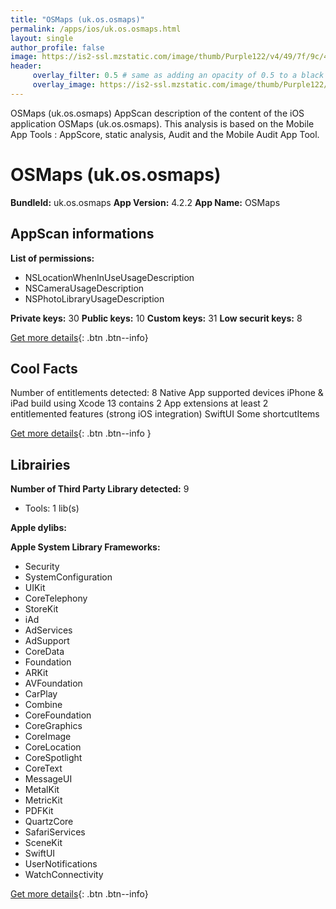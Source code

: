 ```yaml
---
title: "OSMaps (uk.os.osmaps)"
permalink: /apps/ios/uk.os.osmaps.html
layout: single
author_profile: false
image: https://is2-ssl.mzstatic.com/image/thumb/Purple122/v4/49/7f/9c/497f9cf3-96c8-beec-f904-1548f4286abe/AppIcon-1x_U007emarketing-0-7-0-0-0-85-220.png/512x512bb.jpg
header: 
     overlay_filter: 0.5 # same as adding an opacity of 0.5 to a black background
     overlay_image: https://is2-ssl.mzstatic.com/image/thumb/Purple122/v4/49/7f/9c/497f9cf3-96c8-beec-f904-1548f4286abe/AppIcon-1x_U007emarketing-0-7-0-0-0-85-220.png/512x512bb.jpg
---
```

OSMaps (uk.os.osmaps) AppScan description of the content of the iOS application OSMaps (uk.os.osmaps). This analysis is based on the Mobile App Tools : AppScore, static analysis, Audit and the Mobile Audit App Tool.

# OSMaps (uk.os.osmaps)

**BundleId:** uk.os.osmaps
**App Version:** 4.2.2
**App Name:** OSMaps


## AppScan informations 

**List of permissions:** 
- NSLocationWhenInUseUsageDescription
- NSCameraUsageDescription
- NSPhotoLibraryUsageDescription
  
  
**Private keys:** 30
**Public keys:** 10
**Custom keys:** 31
**Low securit keys:** 8
  
[Get more details](/pricing.html){: .btn .btn--info}

## Cool Facts

Number of entitlements detected: 8
Native App
supported devices iPhone & iPad
build using Xcode 13
contains 2 App extensions
at least 2 entitlemented features (strong iOS integration)
SwiftUI
Some shortcutItems 
  
[Get more details](/pricing.html){: .btn .btn--info }

## Librairies 
**Number of Third Party Library detected:** 9
- Tools: 1 lib(s)


**Apple dylibs:**


**Apple System Library Frameworks:**
- Security
- SystemConfiguration
- UIKit
- CoreTelephony
- StoreKit
- iAd
- AdServices
- AdSupport
- CoreData
- Foundation
- ARKit
- AVFoundation
- CarPlay
- Combine
- CoreFoundation
- CoreGraphics
- CoreImage
- CoreLocation
- CoreSpotlight
- CoreText
- MessageUI
- MetalKit
- MetricKit
- PDFKit
- QuartzCore
- SafariServices
- SceneKit
- SwiftUI
- UserNotifications
- WatchConnectivity


  
[Get more details](/pricing.html){: .btn .btn--info}


